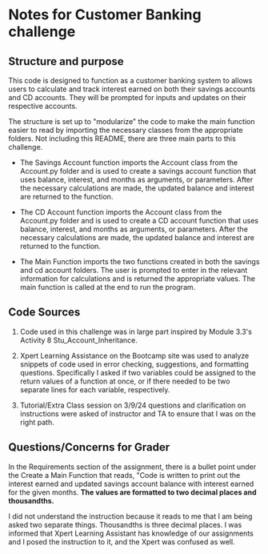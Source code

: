 # Notes for Customer Banking challenge

## Structure and purpose

This code is designed to function as a customer banking system to allows users to calculate and track interest earned on both their savings accounts and CD accounts. They will be prompted for inputs and updates on their respective accounts.

The structure is set up to "modularize" the code to make the main function easier to read by importing the necessary classes from the appropriate folders. Not including this README, there are three main parts to this challenge.

- The Savings Account function imports the Account class from the Account.py folder and is used to create a savings account function that uses balance, interest, and months as arguments, or parameters. After the necessary calculations are made, the updated balance and interest are returned to the function.

- The CD Account function imports the Account class from the Account.py folder and is used to create a CD account function that uses balance, interest, and months as arguments, or parameters. After the necessary calculations are made, the updated balance and interest are returned to the function.

- The Main Function imports the two functions created in both the savings and cd account folders. The user is prompted to enter in the relevant information for calculations and is returned the appropriate values. The main function is called at the end to run the program.

## Code Sources

1. Code used in this challenge was in large part inspired by Module 3.3's Activity 8 Stu_Account_Inheritance.

2. Xpert Learning Assistance on the Bootcamp site was used to analyze snippets of code used in error checking, suggestions, and formatting questions. Specifically I asked if two variables could be assigned to the return values of a function at once, or if there needed to be two separate lines for each variable, respectively.

3. Tutorial/Extra Class session on 3/9/24 questions and clarification on instructions were asked of instructor and TA to ensure that I was on the right path.

## Questions/Concerns for Grader

In the Requirements section of the assignment, there is a bullet point under the Create a Main Function that reads, "Code is written to print out the interest earned and updated savings account balance with interest earned for the given months. **The values are formatted to two decimal places and thousandths.**

I did not understand the instruction because it reads to me that I am being asked two separate things. Thousandths is three decimal places. I was informed that Xpert Learning Assistant has knowledge of our assignments and I posed the instruction to it, and the Xpert was confused as well.

